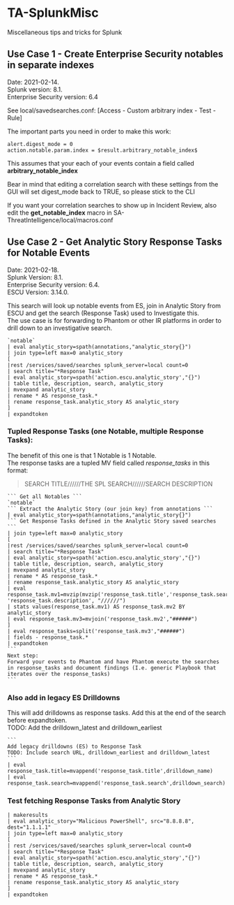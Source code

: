 # TA-SplunkMisc
Miscellaneous tips and tricks for Splunk

## Use Case 1 - Create Enterprise Security notables in separate indexes
Date: 2021-02-14.  
Splunk version: 8.1.  
Enterprise Security version: 6.4

See local/savedsearches.conf: [Access - Custom arbitrary index - Test - Rule]

The important parts you need in order to make this work:

	alert.digest_mode = 0
	action.notable.param.index = $result.arbitrary_notable_index$

This assumes that your each of your events contain a field called **arbitrary_notable_index**

Bear in mind that editing a correlation search with these settings from the GUI will set digest_mode back to TRUE, so please stick to the CLI

If you want your correlation searches to show up in Incident Review, also edit the **get_notable_index** macro in SA-ThreatIntelligence/local/macros.conf

## Use Case 2 - Get Analytic Story Response Tasks for Notable Events
Date: 2021-02-18.  
Splunk Version: 8.1.  
Enterprise Security version: 6.4.  
ESCU Version: 3.14.0.  

This search will look up notable events from ES, join in Analytic Story from ESCU and get the search (Response Task) used to Investigate this.  
The use case is for forwarding to Phantom or other IR platforms in order to drill down to an investigative search.

	`notable`
	| eval analytic_story=spath(annotations,"analytic_story{}")
	| join type=left max=0 analytic_story
	[
	|rest /services/saved/searches splunk_server=local count=0
	| search title="*Response Task"
	| eval analytic_story=spath('action.escu.analytic_story',"{}")
	| table title, description, search, analytic_story
	| mvexpand analytic_story
	| rename * AS response_task.*
	| rename response_task.analytic_story AS analytic_story
	]
	| expandtoken


### Tupled Response Tasks (one Notable, multiple Response Tasks):
The benefit of this one is that 1 Notable is 1 Notable.  
The response tasks are a tupled MV field called *response_tasks* in this format:

> SEARCH TITLE//////THE SPL SEARCH//////SEARCH DESCRIPTION


	``` Get all Notables ```
	`notable`
	``` Extract the Analytic Story (our join key) from annotations ```
	| eval analytic_story=spath(annotations,"analytic_story{}")
	``` Get Response Tasks defined in the Analytic Story saved searches ```
	| join type=left max=0 analytic_story
	[
	|rest /services/saved/searches splunk_server=local count=0
	| search title="*Response Task"
	| eval analytic_story=spath('action.escu.analytic_story',"{}")
	| table title, description, search, analytic_story
	| mvexpand analytic_story
	| rename * AS response_task.*
	| rename response_task.analytic_story AS analytic_story
	| eval response_task.mv1=mvzip(mvzip('response_task.title','response_task.search',"//////"), 'response_task.description', "//////")
	| stats values(response_task.mv1) AS response_task.mv2 BY analytic_story
	| eval response_task.mv3=mvjoin('response_task.mv2',"######")
	]
	| eval response_tasks=split('response_task.mv3',"######")
	| fields - response_task.*
	| expandtoken
	``` 
	Next step:
	Forward your events to Phantom and have Phantom execute the searches in response_tasks and document findings (I.e. generic Playbook that iterates over the response_tasks)
	```
	

### Also add in legacy ES Drilldowns
This will add drilldowns as response tasks. Add this at the end of the search before expandtoken.  
TODO: Add the drilldown_latest and drilldown_earliest

	```
	Add legacy drilldowns (ES) to Response Task
	TODO: Include search URL, drilldown_earliest and drilldown_latest
	```
	| eval response_task.title=mvappend('response_task.title',drilldown_name)
	| eval response_task.search=mvappend('response_task.search',drilldown_search)


### Test fetching Response Tasks from Analytic Story

	| makeresults 
	| eval analytic_story="Malicious PowerShell", src="8.8.8.8", dest="1.1.1.1" 
	| join type=left max=0 analytic_story 
	[
	| rest /services/saved/searches splunk_server=local count=0 
	| search title="*Response Task" 
	| eval analytic_story=spath('action.escu.analytic_story',"{}")
	| table title, description, search, analytic_story
	| mvexpand analytic_story 
	| rename * AS response_task.* 
	| rename response_task.analytic_story AS analytic_story 
	] 
	| expandtoken
